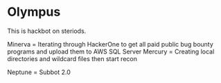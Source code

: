 # Olympus


This is hackbot on steriods. 

Minerva = Iterating through HackerOne to get all paid public bug bounty programs and upload them to AWS SQL Server
Mercury = Creating local directories and wildcard files then start recon

Neptune = Subbot 2.0
